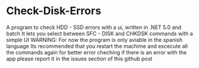 # Check-Disk-Errors
A program to check HDD - SSD errors with a ui, written in .NET 5.0 and batch
It lets you select between SFC - DISK and CHKDSK commands with a simple UI
WARNING: For now the program is only aviable in the spanish language
Its recommended that you restart the machime and excecute all the commands again for better error cheching
if there is an error with the app please report it in the issues section of this github post

